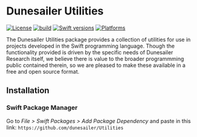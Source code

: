 # Dunesailer Utilities

[![License](https://img.shields.io/badge/License-MIT-blue.svg)](https://github.com/dunesailer/Utilities/blob/master/LICENSE)
[![build](https://github.com/dunesailer/Utilities/workflows/build/badge.svg)](https://github.com/dunesailer/Utilities/actions?query=workflow%3Abuild)
[![Swift versions](https://img.shields.io/endpoint?url=https%3A%2F%2Fswiftpackageindex.com%2Fapi%2Fpackages%2Fdunesailer%2FUtilities%2Fbadge%3Ftype%3Dswift-versions)](https://swiftpackageindex.com/dunesailer/Utilities)
[![Platforms](https://img.shields.io/endpoint?url=https%3A%2F%2Fswiftpackageindex.com%2Fapi%2Fpackages%2Fdunesailer%2FUtilities%2Fbadge%3Ftype%3Dplatforms)](https://swiftpackageindex.com/dunesailer/Utilities)

The Dunesailer Utilities package provides a collection of utilities for use in projects developed in the Swift programming language. Though the functionality provided is driven by the specific needs of Dunesailer Research itself, we believe there is value to the broader programmming public contained therein, so we are pleased to make these available in a free and open source format.


## Installation

### Swift Package Manager

Go to *File > Swift Packages > Add Package Dependency* and paste in this link:  `https://github.com/dunesailer/Utilities`

